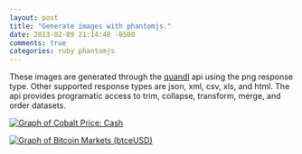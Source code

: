 ```yaml
---
layout: post
title: "Generate images with phantomjs."
date: 2013-02-09 21:14:48 -0500
comments: true
categories: ruby phantomjs
---
```


These images are generated through the [quandl](http://quandl.com) api using the png response type. Other supported response types are json, xml, csv, xls, and html. The api provides programatic access to trim, collapse, transform, merge, and order datasets.

<!-- more -->

<a target='blank' href='http://www.quandl.com/OFDP/COBALT_51-Cobalt-Price-Cash?utm_source=quandl&utm_medium=graph' /><img src='http://www.quandl.com/OFDP-Open-Financial-Data-Project/COBALT_51-Cobalt-Price-Cash.png?dataset[trim_start]=2013-07-02&dataset[trim_end]=2014-02-13&dataset[width]=853&dataset[height]=480&dataset[visible_columns]=0&dataset[y_axis_min]=24500&dataset[y_axis_max]=31300&dataset[y_axis_dual_min]=null&dataset[y_axis_dual_max]=null&dataset[graph_title]=Cobalt%20Price%3A%20Cash&dataset[graph_source]=Open%20Financial%20Data%20Project' alt='Graph of Cobalt Price: Cash'/></a>

<a target='blank' href='http://www.quandl.com/BITCOIN/BTCEUSD-Bitcoin-Markets-btceUSD?utm_source=quandl&utm_medium=graph' /><img src='http://www.quandl.com/BITCOIN-Bitcoin-Charts/BTCEUSD-Bitcoin-Markets-btceUSD.png?dataset[trim_start]=2013-05-16&dataset[trim_end]=2014-02-15&dataset[width]=853&dataset[height]=480&dataset[visible_columns]=0&dataset[y_axis_min]=65.501&dataset[y_axis_max]=1072.5&dataset[y_axis_dual_min]=null&dataset[y_axis_dual_max]=null&dataset[graph_title]=Bitcoin%20Markets%20(btceUSD)&dataset[graph_source]=Bitcoin%20Charts' alt='Graph of Bitcoin Markets (btceUSD)'/></a>